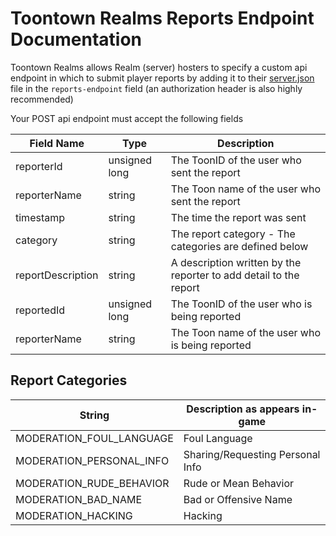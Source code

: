 # Toontown Realms Reports Endpoint Documentation
Toontown Realms allows Realm (server) hosters to specify a custom api endpoint in which to submit player reports by adding it to their [server.json][serverjson] file in the `reports-endpoint` field (an authorization header is also highly recommended)

Your POST api endpoint must accept the following fields

|Field Name|Type|Description|
|--|--|--|
|reporterId|unsigned long|The ToonID of the user who sent the report|
|reporterName|string|The Toon name of the user who sent the report|
|timestamp|string|The time the report was sent|
|category|string|The report category - The categories are defined below|
|reportDescription|string|A description written by the reporter to add detail to the report|
|reportedId|unsigned long|The ToonID of the user who is being reported|
|reporterName|string|The Toon name of the user who is being reported

## Report Categories
|String|Description as appears in-game|
|-|-|
|MODERATION_FOUL_LANGUAGE|Foul Language
|MODERATION_PERSONAL_INFO|Sharing/Requesting Personal Info
|MODERATION_RUDE_BEHAVIOR|Rude or Mean Behavior|
|MODERATION_BAD_NAME|Bad or Offensive Name|
|MODERATION_HACKING|Hacking|

[serverjson]: https://github.com/ttoff/modding-docs/blob/master/server_conf.md
